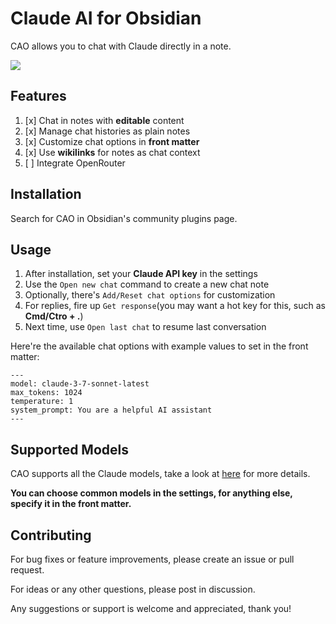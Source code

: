 # Claude AI for Obsidian

CAO allows you to chat with Claude directly in a note.

![](./demo.gif)

## Features

1. [x] Chat in notes with **editable** content
2. [x] Manage chat histories as plain notes
3. [x] Customize chat options in **front matter**
4. [x] Use **wikilinks** for notes as chat context
5. [ ] Integrate OpenRouter

## Installation

Search for CAO in Obsidian's community plugins page.

## Usage

1. After installation, set your **Claude API key** in the settings
2. Use the `Open new chat` command to create a new chat note
3. Optionally, there's `Add/Reset chat options` for customization
4. For replies, fire up `Get response`(you may want a hot key for this, such as **Cmd/Ctro + .**)
5. Next time, use `Open last chat` to resume last conversation

Here're the available chat options with example values to set in the front matter:

```
---
model: claude-3-7-sonnet-latest
max_tokens: 1024
temperature: 1
system_prompt: You are a helpful AI assistant
---
```

## Supported Models

CAO supports all the Claude models, take a look at [here](https://docs.anthropic.com/en/docs/about-claude/models/all-models) for more details.

**You can choose common models in the settings, for anything else, specify it in the front matter.**

## Contributing

For bug fixes or feature improvements, please create an issue or pull request.

For ideas or any other questions, please post in discussion.

Any suggestions or support is welcome and appreciated, thank you!
